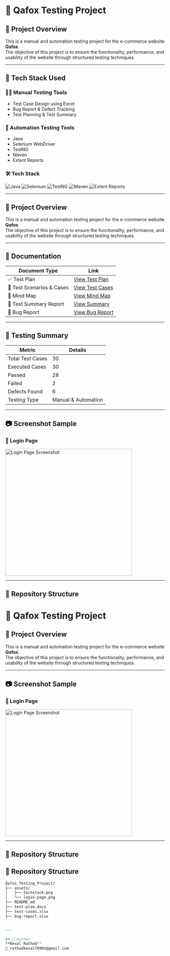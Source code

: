 # 🧪 Qafox Testing Project

## 📌 Project Overview  
This is a manual and automation testing project for the e-commerce website **Qafox**.  
The objective of this project is to ensure the functionality, performance, and usability of the website through structured testing techniques.

---

## 🧰 Tech Stack Used

### 👨‍💻 Manual Testing Tools
- Test Case Design using Excel  
- Bug Report & Defect Tracking  
- Test Planning & Test Summary  

### 🤖 Automation Testing Tools
- Java  
- Selenium WebDriver  
- TestNG  
- Maven  
- Extent Reports  

### 🛠 Tech Stack 

![Java](https://img.icons8.com/color/48/000000/java-coffee-cup-logo.png) 
![Selenium](https://img.icons8.com/ios/50/000000/selenium.png) 
![TestNG](https://img.icons8.com/ios/50/000000/test-tube.png) 
![Maven](https://img.icons8.com/ios/50/000000/maven.png)
![Extent Reports](https://img.icons8.com/ios/50/000000/extent-reports.png)

---


## 📌 Project Overview  
This is a manual and automation testing project for the e-commerce website **Qafox**.  
The objective of this project is to ensure the functionality, performance, and usability of the website through structured testing techniques.

---


## 📂 Documentation

| Document Type          | Link            |
|------------------------|-----------------|
| ✅ Test Plan           | [View Test Plan](./test-plan.docx) |
| 🧾 Test Scenarios & Cases | [View Test Cases](./test-cases.xlsx) |
| 🧠 Mind Map           | [View Mind Map](./mindmap.jpg) |
| 📄 Test Summary Report | [View Summary](./test-summary.docx) |
| 🐞 Bug Report          | [View Bug Report](./bug-report.xlsx) |

---

## 🧪 Testing Summary

| Metric              | Details                  |
|---------------------|---------------------------|
| Total Test Cases    | 30                        |
| Executed Cases      | 30                        |
| Passed              | 28                        |
| Failed              | 2                         |
| Defects Found       | 6                         |
| Testing Type        | Manual & Automation       |

---

## 📷 Screenshot Sample

### 🔐 Login Page  
<img src="C:\Users\keval\OneDrive\Pictures\Screenshots\login.png" alt="Login Page Screenshot" width="400" />

---

## 📁 Repository Structure
# 🧪 Qafox Testing Project

## 📌 Project Overview  
This is a manual and automation testing project for the e-commerce website **Qafox**.  
The objective of this project is to ensure the functionality, performance, and usability of the website through structured testing techniques.

---

## 📷 Screenshot Sample

### 🔐 Login Page  
<img src="./assets/login-page.png" alt="Login Page Screenshot" width="400" />

---

## 📁 Repository Structure

## 📎 Repository Structure

```bash
Qafox_Testing_Project/
├── assets/
│   ├── techstack.png
│   └── login-page.png
├── README.md
├── test-plan.docx
├── test-cases.xlsx
├── bug-report.xlsx


---

## 📣 Author  
**Keval Rathod**  
📧 rathodkeval70901@gmail.com


